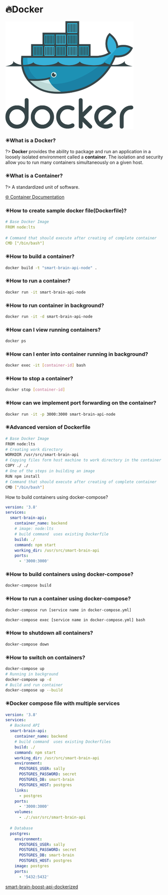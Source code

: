 # 🔥Docker

<img src="./assets/images/docker.png" alt="docker" width="400">

### ✳What is a Docker?

?> **Docker** provides the ability to package and run an application in a loosely isolated environment called a **container**. The isolation and security allow you to run many containers simultaneously on a given host.

### ✳What is a Container?

?> A standardized unit of software.

[🌐 Container Documentation](https://www.docker.com/resources/what-container)

### ✳How to create sample docker file(Dockerfile)?

```yaml
# Base Docker Image
FROM node:lts

# Command that should execute after creating of complete container
CMD ["/bin/bash"]
```

### ✳How to build a container?

```bash
docker build -t "smart-brain-api-node" .
```

### ✳How to run a container?

```bash
docker run -it smart-brain-api-node
```

### ✳How to run container in background?

```bash
docker run -it -d smart-brain-api-node
```

### ✳How can I view running containers?

```bash
docker ps
```

### ✳How can I enter into container running in background?

```bash
docker exec -it [container-id] bash
```

### ✳How to stop a container?

```bash
docker stop [container-id]
```

### ✳How can we implement port forwarding on the container?

```bash
docker run -it -p 3000:3000 smart-brain-api-node
```

### ✳Advanced version of Dockerfile

```bash
# Base Docker Image
FROM node:lts
# Creating work directory
WORKDIR /usr/src/smart-brain-api
# Copying files form host machine to work directory in the container
COPY ./ ./
# One of the steps in building an image
RUN npm install
# Command that should execute after creating of complete container
CMD ["/bin/bash"]
```

How to build containers using docker-compose?

```yaml
version: '3.8'
services:
  smart-brain-api:
    container_name: backend
    # image: node:lts
    # build command  uses existing Dockerfile
    build: ./
    command: npm start
    working_dir: /usr/src/smart-brain-api
    ports:
      - '3000:3000'
```

### ✳How to build containers using docker-compose?

```bash
docker-compose build
```

### ✳How to run a container using docker-compose?

```bash
docker-compose run [service name in docker-compose.yml]
```

```bash
docker-compose exec [service name in docker-compose.yml] bash
```

### ✳How to shutdown all containers?

```bash
docker-compose down
```

### ✳How to switch on containers?

```bash
docker-compose up
# Running in background
docker-compose up -d
# Build and run container
docker-compose up --build
```

### ✳Docker compose file with multiple services

```yaml
version: '3.8'
services:
  # Backend API
  smart-brain-api:
    container_name: backend
    # build command  uses existing Dockerfiles
    build: ./
    command: npm start
    working_dir: /usr/src/smart-brain-api
    environment:
      POSTGRES_USER: sally
      POSTGRES_PASSWORD: secret
      POSTGRES_DB: smart-brain
      POSTGRES_HOST: postgres
    links:
      - postgres
    ports:
      - '3000:3000'
    volumes:
      - ./:/usr/src/smart-brain-api

  # Database
  postgres:
    environment:
      POSTGRES_USER: sally
      POSTGRES_PASSWORD: secret
      POSTGRES_DB: smart-brain
      POSTGRES_HOST: postgres
    image: postgres
    ports:
      - '5432:5432'
```

[smart-brain-boost-api-dockerized](https://github.com/aneagoie/smart-brain-boost-api-dockerized)
